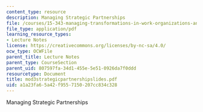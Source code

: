 ```yaml
---
content_type: resource
description: Managing Strategic Partnerships
file: /courses/15-343-managing-transformations-in-work-organizations-and-society-spring-2002/a1a23fa65a42f9557150207cc834c328_mod3strategicpartnershipslides.pdf
file_type: application/pdf
learning_resource_types:
- Lecture Notes
license: https://creativecommons.org/licenses/by-nc-sa/4.0/
ocw_type: OCWFile
parent_title: Lecture Notes
parent_type: CourseSection
parent_uid: 807597fa-34d1-455e-5e51-0926da7f0ddd
resourcetype: Document
title: mod3strategicpartnershipslides.pdf
uid: a1a23fa6-5a42-f955-7150-207cc834c328
---
```

Managing Strategic Partnerships